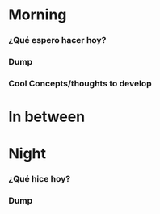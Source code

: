 



# Morning 

### ¿Qué espero hacer hoy?





### Dump








### Cool Concepts/thoughts to develop 





# In between










# Night 
### ¿Qué hice hoy?






### Dump






 






